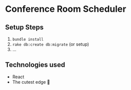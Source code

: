 # Conference Room Scheduler

## Setup Steps
  1) `bundle install`
  2) `rake db:create db:migrate` (or setup)
  3) ...


## Technologies used
  - React
  - The cutest edge 🐙
